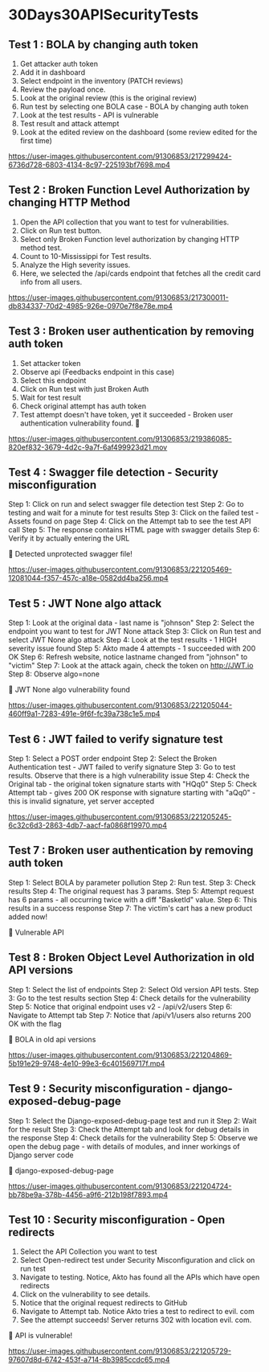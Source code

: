 # 30Days30APISecurityTests

## Test 1 : BOLA by changing auth token

1. Get attacker auth token 
2. Add it in dashboard 
3. Select endpoint in the inventory (PATCH reviews)
4. Review the payload once.
5. Look at the original review (this is the original review)
6. Run test by selecting one BOLA case - BOLA by changing auth token
7. Look at the test results - API is vulnerable
8. Test result and attack attempt
9. Look at the edited review on the dashboard (some review edited for the first time)


https://user-images.githubusercontent.com/91306853/217299424-6736d728-6803-4134-8c97-225193bf7698.mp4

## Test 2 : Broken Function Level Authorization by changing HTTP Method

1. Open the API collection that you want to test for vulnerabilities.
2. Click on Run test button.
3. Select only Broken Function level authorization by changing HTTP method test.
4. Count to 10-Mississippi for Test results.
5. Analyze the High severity issues. 
6. Here, we selected the /api/cards endpoint that fetches all the credit card info from all users.

https://user-images.githubusercontent.com/91306853/217300011-db834337-70d2-4985-926e-0970e7f8e78e.mp4

## Test 3 : Broken user authentication by removing auth token

1. Set attacker token
2. Observe api (Feedbacks endpoint in this case)
3. Select this endpoint
4. Click on Run test with just Broken Auth
5. Wait for test result
6. Check original attempt has auth token
7. Test attempt doesn't have token, yet it succeeded - Broken user authentication vulnerability found. :key:


https://user-images.githubusercontent.com/91306853/219386085-820ef832-3679-4d2c-9a7f-6af499923d21.mov

## Test 4 : Swagger file detection - Security misconfiguration 

Step 1: Click on run and select swagger file detection test
Step 2: Go to testing and wait for a minute for test results
Step 3: Click on the failed test - Assets found on page
Step 4: Click on the Attempt tab to see the test API call
Step 5: The response contains HTML page with swagger details
Step 6: Verify it by actually entering the URL

🐞 Detected unprotected swagger file!


https://user-images.githubusercontent.com/91306853/221205469-12081044-f357-457c-a18e-0582dd4ba256.mp4



## Test 5 : JWT None algo attack

Step 1: Look at the original data - last name is "johnson"
Step 2: Select the endpoint you want to test for JWT None attack
Step 3: Click on Run test and select JWT None algo attack
Step 4: Look at the test results - 1 HIGH severity issue found
Step 5: Akto made 4 attempts - 1 succeeded with 200 OK 
Step 6: Refresh website, notice lastname changed from "johnson" to "victim"
Step 7: Look at the attack again, check the token on http://JWT.io
Step 8: Observe algo=none

🐞 JWT None algo vulnerability found


https://user-images.githubusercontent.com/91306853/221205044-460ff9a1-7283-491e-9f6f-fc39a738c1e5.mp4



## Test 6 : JWT failed to verify signature test

Step 1: Select a POST order endpoint
Step 2: Select the Broken Authentication test - JWT failed to verify signature
Step 3: Go to test results. Observe that there is a high vulnerability issue
Step 4: Check the Original tab - the original token signature starts with "HQq0"
Step 5: Check Attempt tab - gives 200 OK response with signature starting with "aQq0" - this is invalid signature, yet server accepted



https://user-images.githubusercontent.com/91306853/221205245-6c32c6d3-2863-4db7-aacf-fa0868f19970.mp4




## Test 7 : Broken user authentication by removing auth token

Step 1: Select BOLA by parameter pollution
Step 2: Run test.
Step 3: Check results
Step 4: The original request has 3 params.
Step 5: Attempt request has 6 params - all occurring twice with a diff "BasketId" value. 
Step 6: This results in a success response
Step 7: The victim's cart has a new product added now!

🐞 Vulnerable API


## Test 8 : Broken Object Level Authorization in old API versions

Step 1: Select the list of endpoints
Step 2: Select Old version API tests.
Step 3: Go to the test results section
Step 4: Check details for the vulnerability
Step 5: Notice that original endpoint uses v2 - /api/v2/users
Step 6: Navigate to Attempt tab
Step 7: Notice that /api/v1/users also returns 200 OK with the flag

🐞 BOLA in old api versions



https://user-images.githubusercontent.com/91306853/221204869-5b191e29-9748-4e10-99e3-6c401569717f.mp4


## Test 9 : Security misconfiguration - django-exposed-debug-page 

Step 1: Select the Django-exposed-debug-page test and run it
Step 2: Wait for the result
Step 3: Check the Attempt tab and look for debug details in the response
Step 4: Check details for the vulnerability
Step 5: Observe we open the debug page - with details of modules, and inner workings of Django server code

🐞 django-exposed-debug-page


https://user-images.githubusercontent.com/91306853/221204724-bb78be9a-378b-4456-a9f6-212b198f7893.mp4


## Test 10 : Security misconfiguration - Open redirects

1. Select the API Collection you want to test
2. Select Open-redirect test under Security Misconfiguration and click on run test
3. Navigate to testing. Notice, Akto has found all the APIs which have open redirects
4. Click on the vulnerability to see details.
5. Notice that the original request redirects to GitHub
6. Navigate to Attempt tab. Notice Akto tries a test to redirect to evil. com
7. See the attempt succeeds! Server returns 302 with location evil. com. 

🐞 API is vulnerable!


https://user-images.githubusercontent.com/91306853/221205729-97607d8d-6742-453f-a714-8b3985ccdc65.mp4


